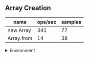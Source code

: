 ## Array Creation

|name|ops/sec|samples|
|-|-|-|
|new Array|341|77|
|Array.from|14|38|


<details>
<summary>Environment</summary>

* __Machine:__ linux x64 | 2 vCPUs | 6.8GB Mem
* __Run:__ Sat Aug 26 2023 19:02:39 GMT+0000 (Coordinated Universal Time)
</details>

